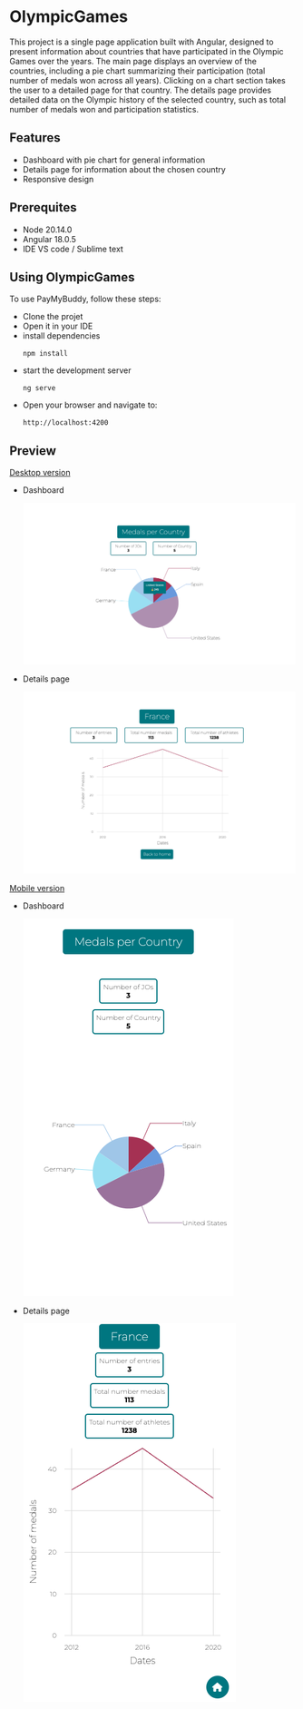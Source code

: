# OlympicGames

This project is a single page application built with Angular, designed to present information about countries that have participated in the Olympic Games over the years. The main page displays an overview of the countries, including a pie chart summarizing their participation (total number of medals won across all years). Clicking on a chart section takes the user to a detailed page for that country. The details page provides detailed data on the Olympic history of the selected country, such as total number of medals won and participation statistics.


## Features

- Dashboard with pie chart for general information
- Details page for information about the chosen country
- Responsive design

## Prerequites
- Node 20.14.0
- Angular 18.0.5
- IDE VS code / Sublime text

## Using OlympicGames

To use PayMyBuddy, follow these steps:
- Clone the projet
- Open it in your IDE
- install dependencies 
    ```
    npm install
    ```
- start the development server
    ```
    ng serve
    ```
- Open your browser and navigate to:
    ```
    http://localhost:4200
    ```
## Preview
<ins>Desktop version</ins>

- Dashboard

    ![dashborad](/src/assets/screenshots/dekstop/dashboard-dekstop.png)

- Details page

    ![details page](/src/assets/screenshots/dekstop/details-dekstop.png)


<ins>Mobile version</ins>

- Dashboard

    ![dashborad](/src/assets/screenshots/mobile/dashboard-mobile.png)

- Details page

    ![details page](/src/assets/screenshots/mobile/details-mobile.png)


